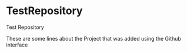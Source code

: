 # TestRepository
Test Repository

These are some lines about the Project that was added using the Github interface
